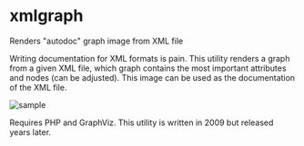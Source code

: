 # xmlgraph
Renders "autodoc" graph image from XML file

Writing documentation for XML formats is pain. This utility
renders a graph from a given XML file, which graph contains 
the most important attributes and nodes (can be adjusted). 
This image can be used as the documentation of the XML file.

![sample](https://raw.githubusercontent.com/ern0/xmldoc/master/doc/sample.png)


Requires PHP and GraphViz.
This utility is written in 2009 but released years later.